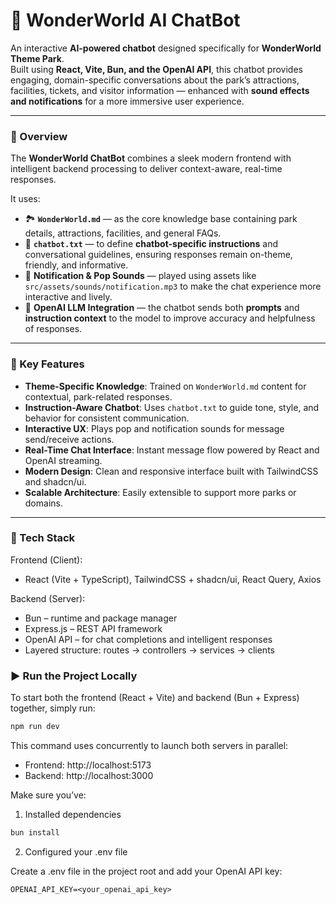 # 🎢 WonderWorld AI ChatBot

An interactive **AI-powered chatbot** designed specifically for **WonderWorld Theme Park**.  
Built using **React, Vite, Bun, and the OpenAI API**, this chatbot provides engaging, domain-specific conversations
about the park’s attractions, facilities, tickets, and visitor information — enhanced with **sound effects and
notifications** for a more immersive user experience.

---

### 🌟 Overview

The **WonderWorld ChatBot** combines a sleek modern frontend with intelligent backend processing to deliver
context-aware, real-time responses.

It uses:

- 🏞️ **`WonderWorld.md`** — as the core knowledge base containing park details, attractions, facilities, and general
  FAQs.
- 🧠 **`chatbot.txt`** — to define **chatbot-specific instructions** and conversational guidelines, ensuring responses
  remain on-theme, friendly, and informative.
- 🔔 **Notification & Pop Sounds** — played using assets like `src/assets/sounds/notification.mp3` to make the chat
  experience more interactive and lively.
- 🤖 **OpenAI LLM Integration** — the chatbot sends both **prompts** and **instruction context** to the model to improve
  accuracy and helpfulness of responses.

---

### 🚀 Key Features

- **Theme-Specific Knowledge**: Trained on `WonderWorld.md` content for contextual, park-related responses.
- **Instruction-Aware Chatbot**: Uses `chatbot.txt` to guide tone, style, and behavior for consistent communication.
- **Interactive UX**: Plays pop and notification sounds for message send/receive actions.
- **Real-Time Chat Interface**: Instant message flow powered by React and OpenAI streaming.
- **Modern Design**: Clean and responsive interface built with TailwindCSS and shadcn/ui.
- **Scalable Architecture**: Easily extensible to support more parks or domains.

---

### 🧱 Tech Stack

Frontend (Client):

- React (Vite + TypeScript), TailwindCSS + shadcn/ui, React Query, Axios

Backend (Server):

- Bun – runtime and package manager
- Express.js – REST API framework
- OpenAI API – for chat completions and intelligent responses
- Layered structure: routes → controllers → services → clients

### ▶️ Run the Project Locally

To start both the frontend (React + Vite) and backend (Bun + Express) together, simply run:

```bash
npm run dev
```

This command uses concurrently to launch both servers in parallel:

- Frontend: http://localhost:5173
- Backend: http://localhost:3000

Make sure you’ve:

1. Installed dependencies

```bash
bun install
```

2. Configured your .env file

Create a .env file in the project root and add your OpenAI API key:

```
OPENAI_API_KEY=<your_openai_api_key>
```
